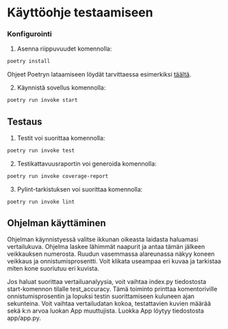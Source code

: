 # Käyttöohje testaamiseen

<h3> Konfigurointi </h3>

1. Asenna riippuvuudet komennolla:

```bash
poetry install
```

Ohjeet Poetryn lataamiseen löydät tarvittaessa esimerkiksi [täältä](https://ohjelmistotekniikka-hy.github.io/python/poetry).

2. Käynnistä sovellus komennolla:

```bash
poetry run invoke start
```

## Testaus

1. Testit voi suorittaa komennolla:

```bash
poetry run invoke test
```

2. Testikattavuusraportin voi generoida komennolla:

```bash
poetry run invoke coverage-report
```

3. Pylint-tarkistuksen voi suorittaa komennolla:

```bash
poetry run invoke lint
```

## Ohjelman käyttäminen

Ohjelman käynnistyessä valitse ikkunan oikeasta laidasta haluamasi vertailukuva. Ohjelma laskee lähimmät naapurit ja antaa tämän jälkeen veikkauksen numerosta. Ruudun vasemmassa alareunassa näkyy koneen veikkaus ja onnistumisprosentti. Voit klikata useampaa eri kuvaa ja tarkistaa miten kone suoriutuu eri kuvista.

Jos haluat suorittaa vertailuanalyysia, voit vaihtaa index.py tiedostosta start-komennon tilalle test_accuracy. Tämä toiminto printtaa komentoriville onnistumisprosentin ja lopuksi testin suorittamiseen kuluneen ajan sekunteina. Voit vaihtaa vertailudatan kokoa, testattavien kuvien määrää sekä k:n arvoa luokan App muuttujista. Luokka App löytyy tiedostosta app/app.py.
